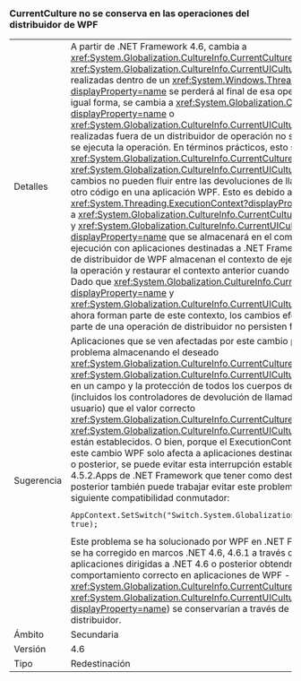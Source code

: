 ### <a name="currentculture-is-not-preserved-across-wpf-dispatcher-operations"></a>CurrentCulture no se conserva en las operaciones del distribuidor de WPF

|   |   |
|---|---|
|Detalles|A partir de .NET Framework 4.6, cambia a <xref:System.Globalization.CultureInfo.CurrentCulture?displayProperty=name> o <xref:System.Globalization.CultureInfo.CurrentUICulture?displayProperty=name> realizadas dentro de un <xref:System.Windows.Threading.Dispatcher?displayProperty=name> se perderá al final de esa operación de distribuidor. De igual forma, se cambia a <xref:System.Globalization.CultureInfo.CurrentCulture?displayProperty=name> o <xref:System.Globalization.CultureInfo.CurrentUICulture?displayProperty=name> realizadas fuera de un distribuidor de operación no surtirán efecto cuando que se ejecuta la operación. En términos prácticos, esto significa que <xref:System.Globalization.CultureInfo.CurrentCulture?displayProperty=name> y <xref:System.Globalization.CultureInfo.CurrentUICulture?displayProperty=name> cambios no pueden fluir entre las devoluciones de llamada de la UI de WPF y otro código en una aplicación WPF. Esto es debido a un cambio en <xref:System.Threading.ExecutionContext?displayProperty=name> que da lugar a <xref:System.Globalization.CultureInfo.CurrentCulture?displayProperty=name> y <xref:System.Globalization.CultureInfo.CurrentUICulture?displayProperty=name> que se almacenará en el comienzo del contexto de ejecución con aplicaciones destinadas a .NET Framework 4.6. Las operaciones de distribuidor de WPF almacenan el contexto de ejecución usado para iniciar la operación y restaurar el contexto anterior cuando la operación se complete. Dado que <xref:System.Globalization.CultureInfo.CurrentCulture?displayProperty=name> y <xref:System.Globalization.CultureInfo.CurrentUICulture?displayProperty=name> ahora forman parte de este contexto, los cambios efectuados en ellas como parte de una operación de distribuidor no persisten fuera de la operación.|
|Sugerencia|Aplicaciones que se ven afectadas por este cambio pueden solucionar el problema almacenando el deseado <xref:System.Globalization.CultureInfo.CurrentCulture?displayProperty=name> o <xref:System.Globalization.CultureInfo.CurrentUICulture?displayProperty=name> en un campo y la protección de todos los cuerpos de operación de distribuidor (incluidos los controladores de devolución de llamada de evento de interfaz de usuario) que el valor correcto <xref:System.Globalization.CultureInfo.CurrentCulture?displayProperty=name> y <xref:System.Globalization.CultureInfo.CurrentUICulture?displayProperty=name> están establecidos. O bien, porque el ExecutionContext cambiar subyacente de este cambio WPF solo afecta a aplicaciones destinadas a .NET Framework 4.6 o posterior, se puede evitar esta interrupción estableciendo como destino el 4.5.2.Apps de .NET Framework que tener como destino .NET Framework 4.6 o posterior también puede trabajar evitar este problema estableciendo la siguiente compatibilidad conmutador:<pre><code>AppContext.SetSwitch(&quot;Switch.System.Globalization.NoAsyncCurrentCulture&quot;, true);&#13;&#10;</code></pre>Este problema se ha solucionado por WPF en .NET Framework 4.6.2. También se ha corregido en marcos .NET 4.6, 4.6.1 a través de [3139549 KB](https://support.microsoft.com/kb/3139549). Las aplicaciones dirigidas a .NET 4.6 o posterior obtendrá automáticamente el comportamiento correcto en aplicaciones de WPF - <xref:System.Globalization.CultureInfo.CurrentCulture?displayProperty=name> / <xref:System.Globalization.CultureInfo.CurrentUICulture?displayProperty=name>) se conservarían a través de las operaciones del distribuidor.|
|Ámbito|Secundaria|
|Versión|4.6|
|Tipo|Redestinación|

